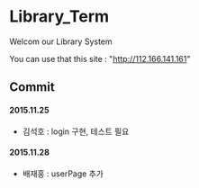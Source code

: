 # Library_Term
Welcom our Library System

You can use that this site : "http://112.166.141.161"

## Commit
#### 2015.11.25
  - 김석호 : login 구현, 테스트 필요
  
#### 2015.11.28
  - 배재홍 : userPage 추가
